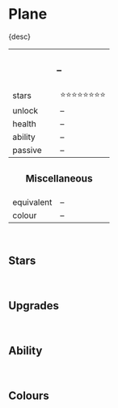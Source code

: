 # Plane

{desc}


<table>
  <tr>
    <th colspan="2"> <h3> – </h3> </th>
  </tr>
  <tr>
    <td> stars </td>
    <td> ⭐⭐⭐⭐⭐⭐⭐⭐ </td>
  </tr>
  <tr>
    <td> unlock </td>
    <td> – </td>
  </tr>
  <tr>
    <td> health </td>
    <td> – </td>
  </tr>
  <tr>
    <td> ability </td>
    <td> – </td>
  </tr>
  <tr>
    <td> passive </td>
    <td> – </td>
  </tr>
  <tr>
    <th colspan="2"> <h3> Miscellaneous </h3> </th>
  </tr>
  <tr>
    <td> equivalent </td>
    <td> – </td>
  </tr>
  <tr>
    <td> colour </td>
    <td> – </td>
  </tr>
</table>

<br>

## Stars

<br>

## Upgrades

<br>

## Ability

<br>

## Colours

